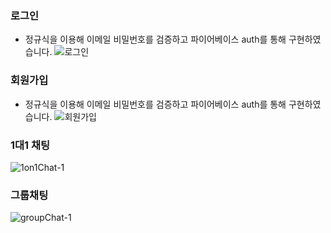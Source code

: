 

### 로그인
- 정규식을 이용해 이메일 비밀번호를 검증하고 파이어베이스 auth를 통해 구현하였습니다.
![로그인](https://user-images.githubusercontent.com/97964123/183098266-2d02374e-21d4-48c3-acc6-44db3b02cb46.gif)

### 회원가입
- 정규식을 이용해 이메일 비밀번호를 검증하고 파이어베이스 auth를 통해 구현하였습니다.
![회원가입](https://user-images.githubusercontent.com/97964123/183098318-b6b2be8f-b0e4-4b88-9590-f3da8d37c618.gif)

### 1대1 채팅
![1on1Chat-1](https://user-images.githubusercontent.com/97964123/183099229-6e8e54b6-f9ab-49e2-8303-e47ca5b57be4.gif)

### 그룹채팅
![groupChat-1](https://user-images.githubusercontent.com/97964123/183099390-2cfec489-699f-49fe-a0ae-f60f56e1b9b7.gif)
